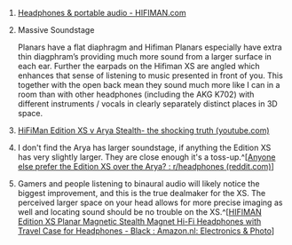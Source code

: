 1. [Headphones & portable audio - HIFIMAN.com](https://www.hifiman.com/products/detail/315)
2. Massive Soundstage​
   
   Planars have a flat diaphragm and Hifiman Planars especially have extra thin diagphram’s providing much more sound from a larger surface in each ear. Further the earpads on the Hifiman XS are angled which enhances that sense of listening to music presented in front of you. This together with the open back mean they sound much more like I can in a room than with other headphones (including the AKG K702) with different instruments / vocals in clearly separately distinct places in 3D space.
2. [HiFiMan Edition XS v Arya Stealth- the shocking truth (youtube.com)](https://www.youtube.com/watch?v=DEEhqsASBj0)
3. I don't find the Arya has larger soundstage, if anything the Edition XS has very slightly larger. They are close enough it's a toss-up.^[[Anyone else prefer the Edition XS over the Arya? : r/headphones (reddit.com)](https://www.reddit.com/r/headphones/comments/y6y1wt/anyone_else_prefer_the_edition_xs_over_the_arya/)]
4. Gamers and people listening to binaural audio will likely notice the biggest improvement, and this is the true dealmaker for the XS. The perceived larger space on your head allows for more precise imaging as well and locating sound should be no trouble on the XS.^[[HIFIMAN Edition XS Planar Magnetic Stealth Magnet Hi-Fi Headphones with Travel Case for Headphones - Black : Amazon.nl: Electronics & Photo](https://www.amazon.nl/-/en/XS-Magnetic-Headphones-Travel-Case/dp/B0BTYSTNBF)]